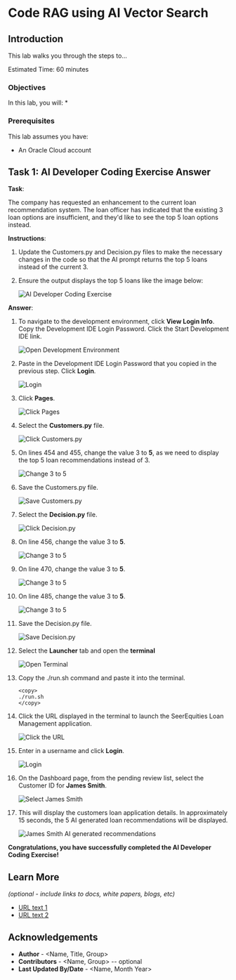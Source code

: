 # Code RAG using AI Vector Search

## Introduction

This lab walks you through the steps to...

Estimated Time: 60 minutes

### Objectives

In this lab, you will:
* 
### Prerequisites

This lab assumes you have:
* An Oracle Cloud account

## Task 1: AI Developer Coding Exercise Answer

**Task**:

The company has requested an enhancement to the current loan recommendation system. The loan officer has indicated that the existing 3 loan options are insufficient, and they'd like to see the top 5 loan options instead.

**Instructions**:

1. Update the Customers.py and Decision.py files to make the necessary changes in the code so that the AI prompt returns the top 5 loans instead of the current 3.

2. Ensure the output displays the top 5 loans like the image below: 

    ![AI Developer Coding Exercise](./images/ai-exercise.png " ")

**Answer**:

1. To navigate to the development environment, click **View Login Info**. Copy the Development IDE Login Password. Click the Start Development IDE link.

    ![Open Development Environment](./images/dev-env.png " ")

2. Paste in the Development IDE Login Password that you copied in the previous step. Click **Login**.

    ![Login](./images/jupyter-login.png " ")

3. Click **Pages**.

    ![Click Pages](./images/click-pages.png " ")

4. Select the **Customers.py** file.

    ![Click Customers.py](./images/customers-py.png " ")

5. On lines 454 and 455, change the value 3 to **5**, as we need to display the top 5 loan recommendations instead of 3.

    ![Change 3 to 5](./images/3-to-5-1.png " ")

6. Save the Customers.py file.

    ![Save Customers.py](./images/save-customers-py.png " ")

7. Select the **Decision.py** file.

    ![Click Decision.py](./images/decision-py.png " ")

8. On line 456, change the value 3 to **5**.

    ![Change 3 to 5](./images/3-to-5-2.png " ")

9. On line 470, change the value 3 to **5**.

    ![Change 3 to 5](./images/3-to-5-3.png " ")

10. On line 485, change the value 3 to **5**.

    ![Change 3 to 5](./images/3-to-5-4.png " ")

11. Save the Decision.py file.

    ![Save Decision.py](./images/save-decision-py.png " ")

12. Select the **Launcher** tab and open the **terminal**

    ![Open Terminal](./images/open-terminal.png " ")

13. Copy the ./run.sh command and paste it into the terminal.

    ````
    <copy>
    ./run.sh
    </copy>
    ````

14. Click the URL displayed in the terminal to launch the SeerEquities Loan Management application.

    ![Click the URL](./images/click-url.png " ")

15. Enter in a username and click **Login**.

    ![Login](./images/login.png " ")

16. On the Dashboard page, from the pending review list, select the Customer ID for **James Smith**.

    ![Select James Smith](./images/james-smith.png " ")

17. This will display the customers loan application details. In approximately 15 seconds, the 5 AI generated loan recommendations will be displayed.

    ![James Smith AI generated recommendations](./images/james-smith-5-ai.png " ")

**Congratulations, you have successfully completed the AI Developer Coding Exercise!**


## Learn More

*(optional - include links to docs, white papers, blogs, etc)*

* [URL text 1](http://docs.oracle.com)
* [URL text 2](http://docs.oracle.com)

## Acknowledgements
* **Author** - <Name, Title, Group>
* **Contributors** -  <Name, Group> -- optional
* **Last Updated By/Date** - <Name, Month Year>
